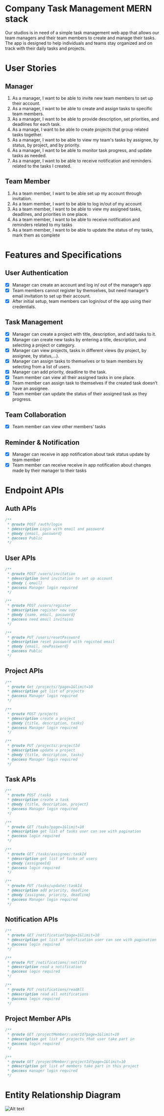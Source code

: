 # **Company Task Management MERN stack**

Our studios is in need of a simple task management web app that allows our team managers and their team members to create and manage their tasks. The app is designed to help individuals and teams stay organized and on track with their daily tasks and projects.

# User Stories

## Manager

1. As a manager, I want to be able to invite new team members to set up their account.
2. As a manager, I want to be able to create and assign tasks to specific team members.
3. As a manager, I want to be able to provide description, set priorities, and deadlines for each task.
4. As a manage, I want to be able to create projects that group related tasks together.
5. As a manager, I want to be able to view my team's tasks by assignee, by status, by project, and by priority.
6. As a manager, I want to be able to monitor task progress, and update tasks as needed.
7. As a manager, I want to be able to receive notification and reminders related to the tasks I created.

## Team Member

1. As a team member, I want to be able set up my account through invitation.
2. As a team member, I want to be able to log in/out of my account
3. As a team member, I want to be able to view my assigned tasks, deadlines, and priorities in one place.
4. As a team member, I want to be able to receive notification and reminders related to my tasks
5. As a team member, I want to be able to update the status of my tasks, mark them as complete

# Features and Specifications

## User Authentication

- [x] Manager can create an account and log in/ out of the manager’s app
- [x] Team members cannot register by themselves, but need manager’s email invitation to set up their account.
- [x] After initial setup, team members can login/out of the app using their credentials.

## Task Management

- [x] Manager can create a project with title, description, and add tasks to it.
- [x] Manager can create new tasks by entering a title, description, and selecting a project or category.
- [x] Manager can view projects, tasks in different views (by project, by assignee, by status,…).
- [x] Manager can assign tasks to themselves or to team members by selecting from a list of users.
- [x] Manager can add priority, deadline to the task.
- [x] Team member can view all their assigned tasks in one place.
- [x] Team member can assign task to themselves if the created task doesn’t have an assignee.
- [x] Team member can update the status of their assigned task as they progress.

## Team Collaboration

- [x] Team member can view other members’ tasks

## Reminder & Notification

- [x] Manager can receive in app notification about task status update by team member
- [x] Team member can receive receive in app notification about changes made by their manager to their tasks

# Endpoint APIs

## Auth APIs

```javascript
/**
 * @route POST /auth/login
 * @description Login with email and password
 * @body {email, password}
 * @access Public
 */
```

## User APIs

```javascript
/**
 * @route POST /users/invitation
 * @description Send invitation to set up account
 * @body { email}
 * @access Manager login required
 */
```

```javascript
/**
 * @route POST /users/register
 * @description register new user
 * @body {name, email, password}
 * @access need email invitaion
 */
```

```javascript
/**
 * @route PUT /users/resetPassword
 * @description reset password with registed email
 * @body {email, newPassword}
 * @access Public
 */
```

## Project APIs

```javascript
/**
 * @route Get /projects/?page=1&limit=10
 * @description get list of projects
 * @access Manager login required
 */
```

```javascript
/**
 * @route POST /projects
 * @description create a project
 * @body {title, description, tasks}
 * @access Manager login required
 */
```

```javascript
/**
 * @route PUT /projects/:projectId
 * @description update a project
 * @body {title, description, tasks}
 * @access Manager login required
 */
```

## Task APIs

```javascript
/**
 * @route POST /tasks
 * @description create a task
 * @body {title, description, project}
 * @access Manager login required
 */
```

```javascript
/**
 * @route GET /tasks?page=1&limit=10
 * @description get list of tasks user can see with pagination
 * @access login required
 */
```

```javascript
/**
 * @route GET /tasks/assignee/:taskId
 * @description get list of tasks of users
 * @body {assigneeId}
 * @access login required
 */
```

```javascript
/**
 * @route PUT /tasks/update/:taskId
 * @description add priority, deadline
 * @body {assignee, priority, deadline}
 * @access Manager login required
 */
```

## Notification APIs

```javascript
/**
 * @route GET /notification?page=1&limit=10
 * @description get list of notification user can see with pagination
 * @access login required
 */
```

```javascript
/**
 * @route PUT /notifications/:notifId
 * @description read a notification
 * @access login required
 */
```

```javascript
/**
 * @route PUT /notifications/readAll
 * @description read all notifications
 * @access login required
 */
```

## Project Member APIs

```javascript
/**
 * @route GET /projectMember/:userId?page=1&limit=10
 * @description get list of projects that user take part in
 * @access login required
 */
```

```javascript
/**
 * @route GET /projectMember/:projectId?page=1&limit=10
 * @description get list of members take part in this project
 * @access manager login required
 */
```

# Entity Relationship Diagram

![Alt text](./final-project.svg)
